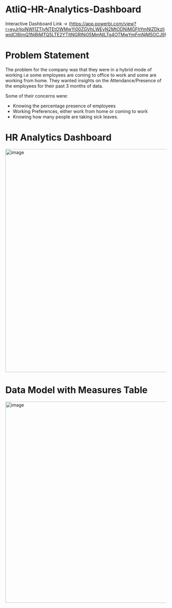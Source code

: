 # AtliQ-HR-Analytics-Dashboard
Interactive Dashboard Link -> (https://app.powerbi.com/view?r=eyJrIjoiNWI1ZTIyNTEtOWMwYi00ZGVhLWEyN2MtODNiMGFhYmNlZDkzIiwidCI6ImQ1NjBjMTQ5LTE2YTItNGRlNi05MmNlLTg4OTMwYmFmNjM5OCJ9)

# Problem Statement

The problem for the company was that they were in a hybrid mode of working i.e some employees are coming to office to work and some are working from home. They wanted insights on the Attendance/Presence of the employees for their past 3 months of data.

Some of their concerns were:
* Knowing the percentage presence of employees
* Working Preferences, either work from home or coming to work
* Knowing how many people are taking sick leaves.

# HR Analytics Dashboard
<img width="695" alt="image" src="https://github.com/sophiarani-c/HR-Analytics/assets/149110280/92ef569b-55a6-4a97-8f3a-46904bfa5eb3">

# Data Model with Measures Table
<img width="627" alt="image" src="https://github.com/sophiarani-c/HR-Analytics/assets/149110280/1c84f395-03c3-496b-812d-024a3c5446c0">
